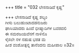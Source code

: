 +++
title = "032 ಲೇಸನಾಡಿದೆ ಕೃಷ್ಣ"

+++
ಲೇಸನಾಡಿದೆ ಕೃಷ್ಣ ಶಲ್ಯಂ  
ಗೀಸು ಬಲುಹುಂಟಾದಡನುಜರು  
ಘಾಸಿಯಾದರು ಹಿಂದೆ ಭೀಷ್ಮಾದಿಗಳ ಬವರದಲಿ  
ಈ ಸಮರಜಯವೆನಗೆ ನಾಳಿನೊ  
ಳೈಸಲೇ ನಳ ನಹುಷ ಭರತ ಮ  
ಹೀಶ ವಂಶೋತ್ಪನ್ನ ತಾನೆಂದನು ಮಹೀಪಾಲ     ॥32॥